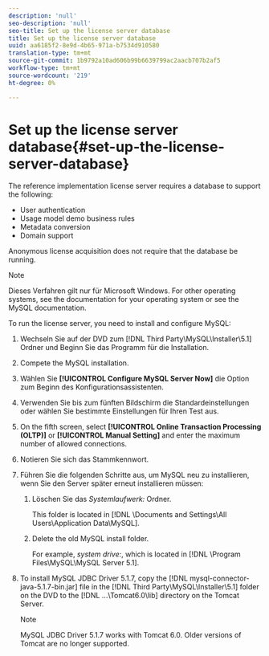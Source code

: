 ```yaml
---
description: 'null'
seo-description: 'null'
seo-title: Set up the license server database
title: Set up the license server database
uuid: aa6185f2-8e9d-4b65-971a-b7534d910580
translation-type: tm+mt
source-git-commit: 1b9792a10ad606b99b6639799ac2aacb707b2af5
workflow-type: tm+mt
source-wordcount: '219'
ht-degree: 0%

---
```



# Set up the license server database{#set-up-the-license-server-database}

The reference implementation license server requires a database to support the following:

* User authentication
* Usage model demo business rules
* Metadata conversion
* Domain support

Anonymous license acquisition does not require that the database be running.

>[!NOTE]
>
>Dieses Verfahren gilt nur für Microsoft Windows. For other operating systems, see the documentation for your operating system or see the MySQL documentation.

To run the license server, you need to install and configure MySQL:

1. Wechseln Sie auf der DVD zum [!DNL Third Party\MySQL\Installer\5.1] Ordner und Beginn Sie das Programm für die Installation.
1. Compete the MySQL installation.
1. Wählen Sie **[!UICONTROL Configure MySQL Server Now]** die Option zum Beginn des Konfigurationsassistenten.
1. Verwenden Sie bis zum fünften Bildschirm die Standardeinstellungen oder wählen Sie bestimmte Einstellungen für Ihren Test aus.
1. On the fifth screen, select **[!UICONTROL Online Transaction Processing (OLTP)]** or **[!UICONTROL Manual Setting]** and enter the maximum number of allowed connections.
1. Notieren Sie sich das Stammkennwort.
1. Führen Sie die folgenden Schritte aus, um MySQL neu zu installieren, wenn Sie den Server später erneut installieren müssen:
   1. Löschen Sie das *Systemlaufwerk:* Ordner.

      This folder is located in [!DNL \Documents and Settings\All Users\Application Data\MySQL].
   1. Delete the old MySQL install folder.

      For example, *system drive:*, which is located in [!DNL \Program Files\MySQL\MySQL Server 5.1].
1. To install MySQL JDBC Driver 5.1.7, copy the [!DNL mysql-connector-java-5.1.7-bin.jar] file in the [!DNL Third Party\MySQL\Installer\5.1] folder on the DVD to the [!DNL ...\Tomcat6.0\lib] directory on the Tomcat Server.

   >[!NOTE]
   >
   >MySQL JDBC Driver 5.1.7 works with Tomcat 6.0. Older versions of Tomcat are no longer supported.

